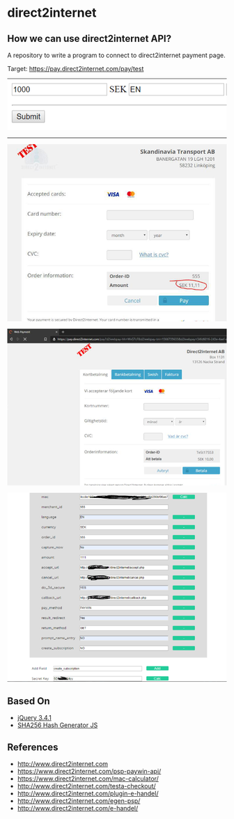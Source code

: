 # direct2internet

## How we can use direct2internet API? 

A repository to write a program to connect to direct2internet payment page.

Target: https://pay.direct2internet.com/pay/test

![direct2internet screenshot](screenshot4.png)

-----------

![direct2internet screenshot](screenshot1.png)

![direct2internet screenshot](screenshot2.png)

![direct2internet screenshot](screenshot3.png)

## Based On

- [jQuery 3.4.1](https://ajax.googleapis.com/ajax/libs/jquery/3.4.1/jquery.min.js)
- [SHA256 Hash Generator JS](https://github.com/BaseMax/SHA256HashGeneratorJS)

## References

- http://www.direct2internet.com
- https://www.direct2internet.com/psp-paywin-api/
- https://www.direct2internet.com/mac-calculator/
- http://www.direct2internet.com/testa-checkout/
- http://www.direct2internet.com/plugin-e-handel/
- http://www.direct2internet.com/egen-psp/
- http://www.direct2internet.com/e-handel/

